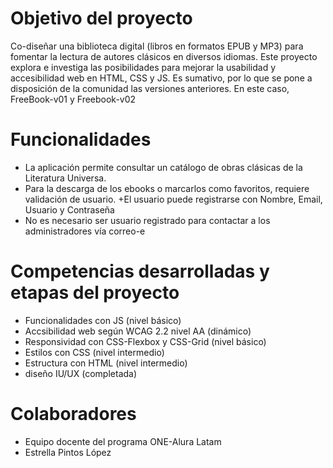 # Objetivo del proyecto
Co-diseñar una biblioteca digital (libros en formatos EPUB y MP3) para fomentar la lectura de autores clásicos en diversos idiomas.
Este proyecto explora e investiga las posibilidades para mejorar la usabilidad y accesibilidad web en HTML, CSS y JS. 
Es sumativo, por lo que se pone a disposición de la comunidad las versiones anteriores. En este caso, FreeBook-v01 y Freebook-v02
# Funcionalidades
+ La aplicación permite consultar un catálogo de obras clásicas de la Literatura Universa. 
+ Para la descarga de los ebooks o marcarlos como favoritos, requiere validación de usuario.
+El usuario puede registrarse con Nombre, Email, Usuario y Contraseña
+ No es necesario ser usuario registrado para contactar a los administradores vía correo-e
# Competencias desarrolladas y etapas del proyecto
+ Funcionalidades con JS (nivel básico)
+ Accsibilidad web según WCAG 2.2 nivel AA (dinámico)
+ Responsividad con CSS-Flexbox y CSS-Grid (nivel básico)
+ Estilos con CSS (nivel intermedio)
+ Estructura con HTML (nivel intermedio)
+ diseño IU/UX (completada)
# Colaboradores
+ Equipo docente del programa ONE-Alura Latam
+ Estrella Pintos López
  
